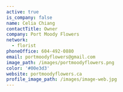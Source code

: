 ```yaml
---
active: true
is_company: false
name: Celia Chiang
contactTitle: Owner
company: Port Moody Flowers
network:
  - florist
phoneOffice: 604-492-0880
email: portmoodyflowers@gmail.com
image_path: /images/portmoodyflowers.png
color: '#00e3d3'
website: portmoodyflowers.ca
profile_image_path: /images/image-web.jpg
---
```



